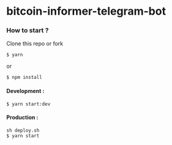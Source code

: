 # bitcoin-informer-telegram-bot


### How to start ?

Clone this repo or fork
```
$ yarn
```
or 
```
$ npm install
```

#### Development :
```
$ yarn start:dev
```

#### Production :

```
sh deploy.sh
$ yarn start
```


